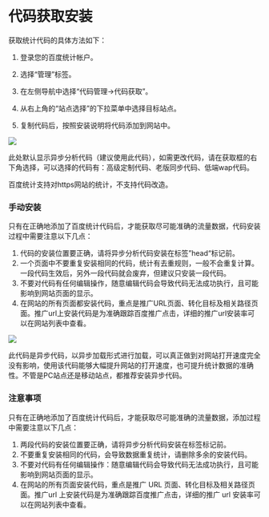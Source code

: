 # 代码获取安装

获取统计代码的具体方法如下：

1. 登录您的百度统计帐户。

2. 选择“管理”标签。

3. 在左侧导航中选择“代码管理->代码获取”。

4. 从右上角的“站点选择”的下拉菜单中选择目标站点。

5. 复制代码后，按照安装说明将代码添加到网站中。

![](http://mtj.baidu.com/static/article/image/tongji/%E4%BD%BF%E7%94%A8%E6%8C%87%E5%8D%97/%E4%BB%A3%E7%A0%81%E5%AE%89%E8%A3%85-%E5%B7%B2review/media/image1.png)

此处默认显示异步分析代码（建议使用此代码），如需更改代码，请在获取框的右下角选择，可以选择的代码有：高级定制代码、老版同步代码、低端wap代码。

百度统计支持对https网站的统计，不支持代码改造。


### 手动安装
只有在正确地添加了百度统计代码后，才能获取尽可能准确的流量数据，代码安装过程中需要注意以下几点：

1. 代码的安装位置要正确，请将异步分析代码安装在标签”head“标记前。
2. 一个页面中不要重复安装相同的代码，统计有去重规则，一般不会重复计算。一段代码生效后，另外一段代码就会废弃，但建议只安装一段代码。
3. 不要对代码有任何编辑操作，随意编辑代码会导致代码无法成功执行，且可能影响到网站页面的显示。
4. 在网站的所有页面都安装代码，重点是推广URL页面、转化目标及相关路径页面。推广url上安装代码是为准确跟踪百度推广点击，详细的推广url安装率可以在网站列表中查看。

![](https://mtj.baidu.com/static/article/image/OBfAIWsCzd1480657668.gif)

此代码是异步代码，以异步加载形式进行加载，可以真正做到对网站打开速度完全没有影响，使用该代码能够大幅提升网站的打开速度，也可提升统计数据的准确性。不管是PC站点还是移动站点，都推荐安装异步代码。

### 注意事项
只有在正确地添加了百度统计代码后，才能获取尽可能准确的流量数据，添加过程中需要注意以下几点：
1. 两段代码的安装位置要正确，请将异步分析代码安装在标签</head>标记前。
2. 不要重复安装相同的代码，会导致数据重复统计，请删除多余的安装代码。
3. 不要对代码有任何编辑操作：随意编辑代码会导致代码无法成功执行，且可能影响到网站页面的显示。
4. 在网站的所有页面安装代码，重点是推广 URL 页面、转化目标及相关路径页面。推广url 上安装代码是为准确跟踪百度推广点击，详细的推广 url 安装率可以在网站列表中查看。

